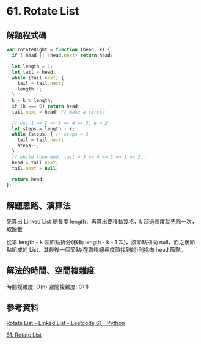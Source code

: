 # 61. Rotate List

## 解題程式碼

```javascript
var rotateRight = function (head, k) {
  if (!head || !head.next) return head;

  let length = 1;
  let tail = head;
  while (tail.next) {
    tail = tail.next;
    length++;
  }
  k = k % length;
  if (k === 0) return head;
  tail.next = head; // make a circle

  // ex: 1 => 2 => 3 => 4 => 5, k = 2
  let steps = length - k;
  while (steps) { // steps = 3
    tail = tail.next;
    steps--;
  }
  // while loop end, tail = 3 => 4 => 5 => 1 => 2...
  head = tail.next;
  tail.next = null;

  return head;
};
```

## 解題思路、演算法

先算出 Linked List 總長度 length，再算出要移動幾格，k 超過長度就先除一次，取餘數

從第 length - k 個節點拆分(移動 length - k - 1 次)，該節點指向 null，而之後節點組成的 List，其最後一個節點(在取得總長度時找到的)則指向 head 節點。

## 解法的時間、空間複雜度

時間複雜度: O(n)
空間複雜度: O(1)

## 參考資料

[Rotate List - Linked List - Leetcode 61 - Python](https://youtu.be/UcGtPs2LE_c)

[61. Rotate List](https://leetcode.wang/leetCode-61-Rotate-List.html)
